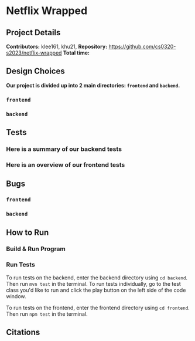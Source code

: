 # Netflix Wrapped

## Project Details
**Contributors:** klee161, khu21, 
**Repository:** https://github.com/cs0320-s2023/netflix-wrapped
**Total time:** 

## Design Choices
**Our project is divided up into 2 main directories: `frontend` and `backend`.**

### `frontend`

### `backend`

## Tests
### Here is a summary of our backend tests
### Here is an overview of our frontend tests

## Bugs
### `frontend`
### `backend`

## How to Run

### Build & Run Program

### Run Tests
To run tests on the backend, enter the backend directory using `cd backend`. Then run `mvn test` in the terminal. To run
tests individually, go to the test class you'd like to run and click the play button on the left side of the code window.

To run tests on the frontend, enter the frontend directory using `cd frontend`. Then run `npm test` in the terminal. 

## Citations